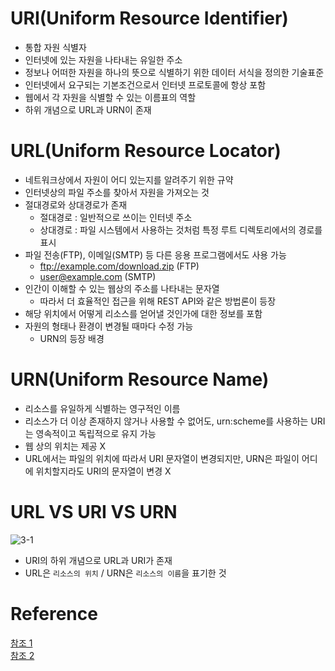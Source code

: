 # URI(Uniform Resource Identifier)
- 통합 자원 식별자
- 인터넷에 있는 자원을 나타내는 유일한 주소
- 정보나 어떠한 자원을 하나의 뜻으로 식별하기 위한 데이터 서식을 정의한 기술표준
- 인터넷에서 요구되는 기본조건으로서 인터넷 프로토콜에 항상 포함
- 웹에서 각 자원을 식별할 수 있는 이름표의 역할
- 하위 개념으로 URL과 URN이 존재

# URL(Uniform Resource Locator)
- 네트워크상에서 자원이 어디 있는지를 알려주기 위한 규약
- 인터넷상의 파일 주소를 찾아서 자원을 가져오는 것
- 절대경로와 상대경로가 존재
    - 절대경로 : 일반적으로 쓰이는 인터넷 주소
    - 상대경로 : 파일 시스템에서 사용하는 것처럼 특정 루트 디렉토리에서의 경로를 표시
- 파일 전송(FTP), 이메일(SMTP) 등 다른 응용 프로그램에서도 사용 가능
    - ftp://example.com/download.zip (FTP)
    - user@example.com (SMTP)
- 인간이 이해할 수 있는 웹상의 주소를 나타내는 문자열
    - 따라서 더 효율적인 접근을 위해 REST API와 같은 방법론이 등장
- 해당 위치에서 어떻게 리소스를 얻어낼 것인가에 대한 정보를 포함
- 자원의 형태나 환경이 변경될 때마다 수정 가능
    - URN의 등장 배경

# URN(Uniform Resource Name)
- 리소스를 유일하게 식별하는 영구적인 이름
- 리소스가 더 이상 존재하지 않거나 사용할 수 없어도, urn:scheme를 사용하는 URI는 영속적이고 독립적으로 유지 가능
- 웹 상의 위치는 제공 X
- URL에서는 파일의 위치에 따라서 URI 문자열이 변경되지만, URN은 파일이 어디에 위치할지라도 URI의 문자열이 변경 X

# URL VS URI VS URN
![3-1](https://user-images.githubusercontent.com/48504392/127522712-672cb1f3-d818-4ee9-9e46-5fdcca194fd2.png)
- URI의 하위 개념으로 URL과 URI가 존재
- URL은 `리소스의 위치` / URN은 `리소스의 이름`을 표기한 것

# Reference
[참조 1](https://velog.io/@ss-won/%EB%84%A4%ED%8A%B8%EC%9B%8C%ED%81%AC-URI-URL-URN)  
[참조 2](https://itbellstone.tistory.com/86)  
